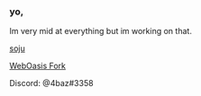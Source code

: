 ### yo,

Im very mid at everything but im working on that.




  [soju](https://soju.me/) 

  [WebOasis Fork](https://baz.systems/)


Discord: @4baz#3358
